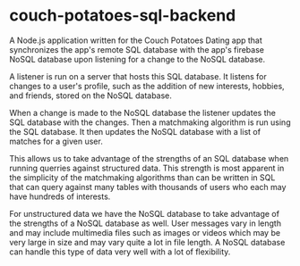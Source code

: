 # couch-potatoes-sql-backend
A Node.js application written for the Couch Potatoes Dating app that synchronizes the app's remote SQL database with the app's firebase NoSQL database upon listening for a change to the NoSQL database.

A listener is run on a server that hosts this SQL database. It listens for changes to a user's profile, such as the addition of new interests, hobbies, and friends, stored on the NoSQL database.

When a change is made to the NoSQL database the listener updates the SQL database with the changes. Then a matchmaking algorithm is run using the SQL database. It then updates the NoSQL database with a list of matches for a given user.

This allows us to take advantage of the strengths of an SQL database when running querries against structured data. This strength is most apparent in the simplicity of the matchmaking algorithms than can be written in SQL that can query against many tables with thousands of users who each may have hundreds of interests.

For unstructured data we have the NoSQL database to take advantage of the strengths of a NoSQL database as well. User messages vary in length and may include multimedia files such as images or videos which may be very large in size and may vary quite a lot in file length. A NoSQL database can handle this type of data very well with a lot of flexibility.
